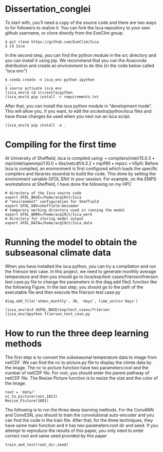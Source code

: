 # Dissertation_conglei
To start with, you’ll need a copy of the source code and there are two ways to for followers
to realize it. You can fork the Isca repository to your own github username, or clone directly
from the ExeClim group.
```{bash}
$ git clone https://github.com/ExeClim/Isca
$ cd Isca
```
In the second step, you can find the python module in the src directory and you can
install it using pip. We recommend that you can the Anaconda distribution and create an
environment to do this (in the code below called ”isca env”)
```{bash}
$ conda create -n isca_env python ipython
...
$ source activate isca_env
(isca_env)$ cd src/extra/python
(isca_env)$ pip install -r requirements.txt
```
After that, you can install the isca python module in ”development mode”. This will
allow you, if you want, to edit the src/extra/python/isca files and have those changes be
used when you next run an Isca script.
```{bash}
(isca_env)$ pip install -e .
```
# Compiling for the first time

At University of Sheffield, Isca is compiled using:
• compilers/intel/15.0.3
• mpi/intel/openmpi/1.10.0
• libs/netcdf/4.3.2
• mpif90
• mpicc
• h5pfc
Before Isca is compiled, an environment is first configured which loads the specific compilers
and libraries essential to build the code. This done by setting the environment variable
GFDL ENV in your session.
For example, on the EMPS workstations at Sheffield, I have done the following on my HPC
```{bash}
# directory of the Isca source code
export GFDL_BASE=/home/acq19ct/Isca
# "environment" configuration for Sheffield
export GFDL_ENV=sheffield-bessemer
# temporary working directory used in running the model
export GFDL_WORK=/home/acq19ct/Isca_work
# directory for storing model output
export GFDL_DATA=/home/acq19ct/Isca_data
```
# Running the model to obtain the subseasonal climate data
When you have installed the isca python, you can try a compilation and run the frierson test
case. In this project, we need to generate monthly average temperature and then you should
go to Isca/exp/test cases/frierson/frierson test case.py file to change the parameters in the
diag.add file() function like the following Figure.
In the last step, you should go to the path of the executable file and then execute the
frierson test case.py
```{bash}
diag.add_file('atmos_monthly', 30, 'days', time_units='days')
```



```{bash}
(isca_env)$cd $GFDL_BASE/exp/test_cases/frierson
(isca_env)$python frierson_test_case.py
```
# How to run the three deep learning methods
The first step is to convert the subseasonal temperature data to image from netCDF. We
can find the nc to picture.py file to display the climte data by the image. The nc to picture
function have two parameters:root and the number of netCDF file. For root, you should enter
the parent pathway of netCDF file. The Resize Picture function is to resize the size and the
color of the image.
```{bash}
root = 'data/'
nc_to_picture(root,1813)
Resize_Picture(1801)
```
The following is to run the three deep learning methods. For the ConvANN and ConvESN, you should
to train the convolutional auto-encoder and you can find the code in the train file. After that, 
for the three techniques, they
have same main function and it has two parameters:root dir and seed. If you attempt to
reproduce the results of this paper, you only need to enter correct root and same seed provided
by this paper
```{bash}
train_and_test(root_dir,seed)
```
